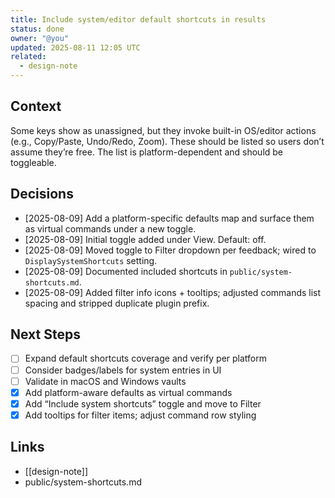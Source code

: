 ```yaml
---
title: Include system/editor default shortcuts in results
status: done
owner: "@you"
updated: 2025-08-11 12:05 UTC
related:
  - design-note
---
```


## Context
Some keys show as unassigned, but they invoke built-in OS/editor actions (e.g., Copy/Paste, Undo/Redo, Zoom). These should be listed so users don’t assume they’re free. The list is platform-dependent and should be toggleable.

## Decisions
- [2025-08-09] Add a platform-specific defaults map and surface them as virtual commands under a new toggle.
- [2025-08-09] Initial toggle added under View. Default: off.
- [2025-08-09] Moved toggle to Filter dropdown per feedback; wired to `DisplaySystemShortcuts` setting.
- [2025-08-09] Documented included shortcuts in `public/system-shortcuts.md`.
- [2025-08-09] Added filter info icons + tooltips; adjusted commands list spacing and stripped duplicate plugin prefix.

## Next Steps
- [ ] Expand default shortcuts coverage and verify per platform
- [ ] Consider badges/labels for system entries in UI
- [ ] Validate in macOS and Windows vaults
- [x] Add platform-aware defaults as virtual commands
- [x] Add “Include system shortcuts” toggle and move to Filter
- [x] Add tooltips for filter items; adjust command row styling

## Links
- [[design-note]]
 - public/system-shortcuts.md
